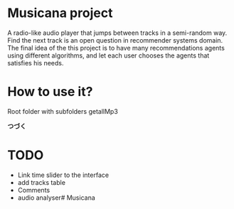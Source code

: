 # Musicana project
A radio-like audio player that jumps between tracks in a semi-random way.
Find the next track is an open question in recommender systems domain. 
The final idea of the this project is to have many recommendations agents using different algorithms, and let each user chooses the agents that satisfies his needs.

# How to use it?
Root folder with subfolders getallMp3

**つづく**

# TODO
- Link time slider to the interface
- add tracks table
- Comments
- audio analyser# Musicana
